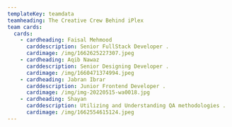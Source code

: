 ```yaml
---
templateKey: teamdata
teamheading: The Creative Crew Behind iPlex
team cards:
  cards:
    - cardheading: Faisal Mehmood
      carddescription: Senior FullStack Developer .
      cardimage: /img/1662625227307.jpeg
    - cardheading: Aqib Nawaz
      carddescription: Senior Designing Developer .
      cardimage: /img/1660471374994.jpeg
    - cardheading: Jabran Ibrar
      carddescription: Junior Frontend Developer .
      cardimage: /img/img-20220515-wa0018.jpg
    - cardheading: Shayan
      carddescription: Utilizing and Understanding QA methodologies .
      cardimage: /img/1662554615124.jpeg
---
```

